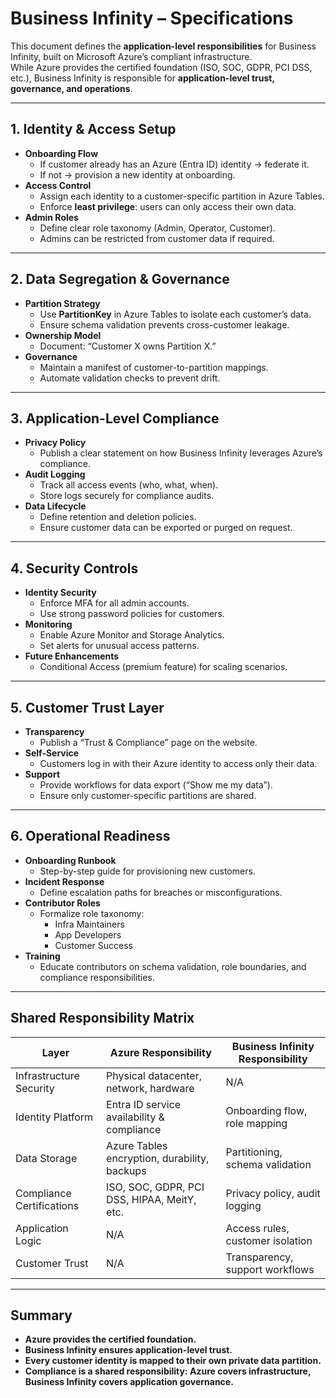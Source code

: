 # Business Infinity – Specifications

This document defines the **application-level responsibilities** for Business Infinity, built on Microsoft Azure’s compliant infrastructure.  
While Azure provides the certified foundation (ISO, SOC, GDPR, PCI DSS, etc.), Business Infinity is responsible for **application-level trust, governance, and operations**.

---

## 1. Identity & Access Setup

- **Onboarding Flow**
  - If customer already has an Azure (Entra ID) identity → federate it.
  - If not → provision a new identity at onboarding.
- **Access Control**
  - Assign each identity to a customer-specific partition in Azure Tables.
  - Enforce **least privilege**: users can only access their own data.
- **Admin Roles**
  - Define clear role taxonomy (Admin, Operator, Customer).
  - Admins can be restricted from customer data if required.

---

## 2. Data Segregation & Governance

- **Partition Strategy**
  - Use **PartitionKey** in Azure Tables to isolate each customer’s data.
  - Ensure schema validation prevents cross-customer leakage.
- **Ownership Model**
  - Document: “Customer X owns Partition X.”
- **Governance**
  - Maintain a manifest of customer-to-partition mappings.
  - Automate validation checks to prevent drift.

---

## 3. Application-Level Compliance

- **Privacy Policy**
  - Publish a clear statement on how Business Infinity leverages Azure’s compliance.
- **Audit Logging**
  - Track all access events (who, what, when).
  - Store logs securely for compliance audits.
- **Data Lifecycle**
  - Define retention and deletion policies.
  - Ensure customer data can be exported or purged on request.

---

## 4. Security Controls

- **Identity Security**
  - Enforce MFA for all admin accounts.
  - Use strong password policies for customers.
- **Monitoring**
  - Enable Azure Monitor and Storage Analytics.
  - Set alerts for unusual access patterns.
- **Future Enhancements**
  - Conditional Access (premium feature) for scaling scenarios.

---

## 5. Customer Trust Layer

- **Transparency**
  - Publish a “Trust & Compliance” page on the website.
- **Self-Service**
  - Customers log in with their Azure identity to access only their data.
- **Support**
  - Provide workflows for data export (“Show me my data”).
  - Ensure only customer-specific partitions are shared.

---

## 6. Operational Readiness

- **Onboarding Runbook**
  - Step-by-step guide for provisioning new customers.
- **Incident Response**
  - Define escalation paths for breaches or misconfigurations.
- **Contributor Roles**
  - Formalize role taxonomy:
    - Infra Maintainers
    - App Developers
    - Customer Success
- **Training**
  - Educate contributors on schema validation, role boundaries, and compliance responsibilities.

---

## Shared Responsibility Matrix

| Layer                     | Azure Responsibility                          | Business Infinity Responsibility |
|----------------------------|-----------------------------------------------|---------------------------------|
| Infrastructure Security    | Physical datacenter, network, hardware        | N/A                             |
| Identity Platform          | Entra ID service availability & compliance    | Onboarding flow, role mapping   |
| Data Storage               | Azure Tables encryption, durability, backups  | Partitioning, schema validation |
| Compliance Certifications  | ISO, SOC, GDPR, PCI DSS, HIPAA, MeitY, etc.   | Privacy policy, audit logging   |
| Application Logic          | N/A                                           | Access rules, customer isolation|
| Customer Trust             | N/A                                           | Transparency, support workflows |

---

## Summary

- **Azure provides the certified foundation.**  
- **Business Infinity ensures application-level trust.**  
- **Every customer identity is mapped to their own private data partition.**  
- **Compliance is a shared responsibility: Azure covers infrastructure, Business Infinity covers application governance.**